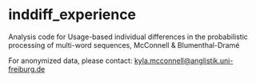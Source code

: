 # inddiff_experience
Analysis code for Usage-based individual differences in the probabilistic processing of multi-word sequences, McConnell &amp; Blumenthal-Dramé

For anonymized data, please contact: kyla.mcconnell@anglistik.uni-freiburg.de
